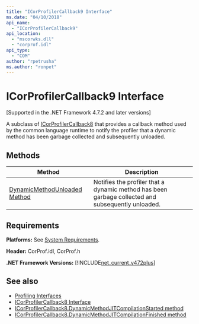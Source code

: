 ```yaml
---
title: "ICorProfilerCallback9 Interface"
ms.date: "04/10/2018"
api_name: 
  - "ICorProfilerCallback9"
api_location: 
  - "mscorwks.dll"
  - "corprof.idl"
api_type: 
  - "COM"
author: "rpetrusha"
ms.author: "ronpet"
---
```

# ICorProfilerCallback9 Interface
[Supported in the .NET Framework 4.7.2 and later versions]  

 A subclass of [ICorProfilerCallback8](icorprofilercallback8-interface.md) that provides a callback method used by the common language runtime to notify the profiler that a dynamic method has been garbage collected and subsequently unloaded.  
  
## Methods  
  
|Method|Description|  
|------------|-----------------|  
|[DynamicMethodUnloaded Method](ICorProfilerCallback9-dynamicmethodunloaded-method.md)|Notifies the profiler that a dynamic method has been garbage collected and subsequently unloaded.|  
  
## Requirements  
 **Platforms:** See [System Requirements](../../get-started/system-requirements.md).  
  
 **Header:** CorProf.idl, CorProf.h  
  
**.NET Framework Versions:** [!INCLUDE[net_current_v472plus](../../../../includes/net-current-v472plus.md)]  

## See also
- [Profiling Interfaces](profiling-interfaces.md)
- [ICorProfilerCallback8 Interface](icorprofilercallback9-interface.md)
- [ICorProfilerCallback8.DynamicMethodJITCompilationStarted method](icorprofilercallback8-dynamicmethodjitcompilationstarted-method.md)
- [ICorProfilerCallback8.DynamicMethodJITCompilationFinished method](icorprofilercallback8-dynamicmethodjitcompilationfinished-method.md)
